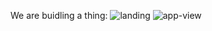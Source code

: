 We are buidling a thing:
![landing][landing]
![app-view][app-view]

[landing]: https://github.com/ledbetterljoshua/ourhands/tree/master/resources/ourhands-landing.png "Our Hands Landing"
[app-view]: https://github.com/ledbetterljoshua/ourhands/tree/master/resources/ourhands-app-view.png "Our Hands App View"
